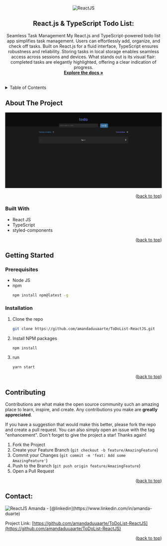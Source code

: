 <!-- Improved compatibility of back to top link: See: https://github.com/othneildrew/Best-README-Template/pull/73 -->
<a name="readme-top"></a>

<br />
<div align="center">
  <a href="https://github.com//amandaduuaarte/ToDoList-ReactJS">
  </a>
  
<img src="https://img.shields.io/badge/React-20232A?style=for-the-badge&logo=react&logoColor=61DAFB" alt="ReactJS"> 
<h2 align="center">React.js & TypeScript Todo List: </h2>

  <p align="center">
    Seamless Task Management
    My React.js and TypeScript-powered todo list app simplifies task management. Users can effortlessly add, organize, and check off tasks. Built on React.js for a fluid interface, TypeScript ensures robustness and reliability.
    Storing tasks in local storage enables seamless access across sessions and devices. What stands out is its visual flair: completed tasks are elegantly highlighted, offering a clear indication of progress.
    <br />
    <a href="https://react.dev/"><strong>Explore the docs »</strong></a>
    <br />
    <br />
  </p>
</div>



<!-- TABLE OF CONTENTS -->
<details>
  <summary>Table of Contents</summary>
  <ol>
    <li>
      <a href="#about-the-project">About The Project</a>
      <ul>
        <li><a href="#built-with">Built With</a></li>
      </ul>
    </li>
    <li>
      <a href="#getting-started">Getting Started</a>
      <ul>
        <li><a href="#prerequisites">Prerequisites</a></li>
        <li><a href="#installation">Installation</a></li>
      </ul>
    </li>
    <li><a href="#usage">Usage</a></li>
    <li><a href="#roadmap">Roadmap</a></li>
    <li><a href="#contributing">Contributing</a></li>
    <li><a href="#license">License</a></li>
    <li><a href="#contact">Contact</a></li>
    <li><a href="#acknowledgments">Acknowledgments</a></li>
  </ol>
</details>



<!-- ABOUT THE PROJECT -->
## About The Project
<img src="images/clearDesktop.png" alt="Logo">


<p align="right">(<a href="#readme-top">back to top</a>)</p>



### Built With

* React JS
* TypeScript
* styled-components

<p align="right">(<a href="#readme-top">back to top</a>)</p>



<!-- GETTING STARTED -->
## Getting Started

### Prerequisites
* Node JS
* npm
  ```sh
  npm install npm@latest -g
  ```

### Installation

1. Clone the repo
   ```sh
   git clone https://github.com/amandaduuaarte/ToDoList-ReactJS.git
   ```
2. Install NPM packages
   ```sh
   npm install
   ```
3. run
   ```sh
   yarn start
   ```


<p align="right">(<a href="#readme-top">back to top</a>)</p>


<!-- CONTRIBUTING -->
## Contributing

Contributions are what make the open source community such an amazing place to learn, inspire, and create. Any contributions you make are **greatly appreciated**.

If you have a suggestion that would make this better, please fork the repo and create a pull request. You can also simply open an issue with the tag "enhancement".
Don't forget to give the project a star! Thanks again!

1. Fork the Project
2. Create your Feature Branch (`git checkout -b feature/AmazingFeature`)
3. Commit your Changes (`git commit -m 'feat: Add some AmazingFeature'`)
4. Push to the Branch (`git push origin feature/AmazingFeature`)
5. Open a Pull Request

<p align="right">(<a href="#readme-top">back to top</a>)</p>


<!-- CONTACT -->
## Contact:
<img src="https://img.shields.io/badge/-LinkedIn-black.svg?style=for-the-badge&logo=linkedin&colorB=555" alt="ReactJS">
Amanda - [@linkedin](https://www.linkedin.com/in/amanda-duarte) 

Project Link: [https://github.com/amandaduuaarte/ToDoList-ReactJS](https://github.com/amandaduuaarte/ToDoList-ReactJS)

<p align="right">(<a href="#readme-top">back to top</a>)</p>
